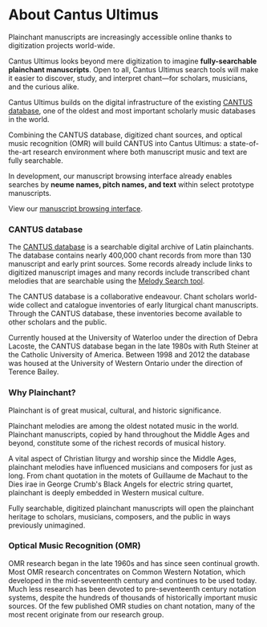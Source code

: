 # About Cantus Ultimus
Plainchant manuscripts are increasingly accessible online thanks to digitization projects world-wide.

Cantus Ultimus looks beyond mere digitization to imagine **fully-searchable plainchant manuscripts**. Open to all, Cantus Ultimus search tools will make it easier to discover, study, and interpret chant—for scholars, musicians, and the curious alike.

Cantus Ultimus builds on the digital infrastructure of the existing [CANTUS database](http://cantus.uwaterloo.ca/), one of the oldest and most important scholarly music databases in the world.

Combining the CANTUS database, digitized chant sources, and optical music recognition (OMR) will build CANTUS into Cantus Ultimus: a state-of-the-art research environment where both manuscript music and text are fully searchable.

In development, our manuscript browsing interface already enables searches by **neume names, pitch names, and text** within select prototype manuscripts.

View our [manuscript browsing interface](http://cantus.simssa.ca/manuscripts/).

### CANTUS database
The [CANTUS database](http://cantus.uwaterloo.ca/) is a searchable digital archive of Latin plainchants. The database contains nearly 400,000 chant records from more than 130 manuscript and early print sources. Some records already include links to digitized manuscript images and many records include transcribed chant melodies that are searchable using the [Melody Search tool](http://cantus.uwaterloo.ca/melody).

The CANTUS database is a collaborative endeavour. Chant scholars world-wide collect and catalogue inventories of early liturgical chant manuscripts. Through the CANTUS database, these inventories become available to other scholars and the public.

Currently housed at the University of Waterloo under the direction of Debra Lacoste, the CANTUS database began in the late 1980s with Ruth Steiner at the Catholic University of America. Between 1998 and 2012 the database was housed at the University of Western Ontario under the direction of Terence Bailey.

### Why Plainchant?
Plainchant is of great musical, cultural, and historic significance.

Plainchant melodies are among the oldest notated music in the world. Plainchant manuscripts, copied by hand throughout the Middle Ages and beyond, constitute some of the richest records of musical history.

A vital aspect of Christian liturgy and worship since the Middle Ages, plainchant melodies have influenced musicians and composers for just as long. From chant quotation in the motets of Guillaume de Machaut to the Dies irae in George Crumb's Black Angels for electric string quartet, plainchant is deeply embedded in Western musical culture.

Fully searchable, digitized plainchant manuscripts will open the plainchant heritage to scholars, musicians, composers, and the public in ways previously unimagined.

### Optical Music Recognition (OMR)
OMR research began in the late 1960s and has since seen continual growth. Most OMR research concentrates on Common Western Notation, which developed in the mid-seventeenth century and continues to be used today. Much less research has been devoted to pre-seventeenth century notation systems, despite the hundreds of thousands of historically important music sources. Of the few published OMR studies on chant notation, many of the most recent originate from our research group.
